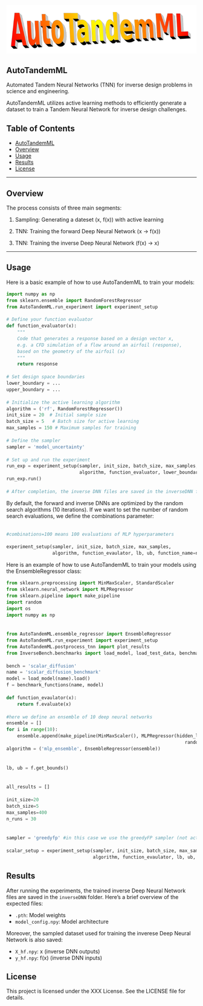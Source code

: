 <div align="center">

![Logo](https://github.com/lukagrbcic/AutoTandemML/blob/main/autotandemml.png?raw=true)

</div>

## AutoTandemML
Automated Tandem Neural Networks (TNN) for inverse design problems in science and engineering.

AutoTandemML utilizes active learning methods to efficiently generate a dataset to train a Tandem Neural Network for inverse design challenges. 

## Table of Contents
- [AutoTandemML](#autotandemml)
- [Overview](#overview)
- [Usage](#usage)
- [Results](#results)
- [License](#license)

-----------------
## Overview

The process consists of three main segments:

1. Sampling: Generating a dateset (x, f(x)) with active learning

2. TNN: Training the forward Deep Neural Network (x -> f(x)) 

3. TNN: Training the inverse Deep Neural Network (f(x) -> x)

-----------------

## Usage
Here is a basic example of how to use AutoTandemML to train your models:

```python
import numpy as np
from sklearn.ensemble import RandomForestRegressor
from AutoTandemML.run_experiment import experiment_setup

# Define your function evaluator
def function_evaluator(x):
    """
    Code that generates a response based on a design vector x, 
    e.g. a CFD simulation of a flow around an airfoil (response), 
    based on the geometry of the airfoil (x)
    """
    return response

# Set design space boundaries
lower_boundary = ...
upper_boundary = ...

# Initialize the active learning algorithm
algorithm = ('rf', RandomForestRegressor())
init_size = 20  # Initial sample size
batch_size = 5   # Batch size for active learning
max_samples = 150 # Maximum samples for training

# Define the sampler
sampler = 'model_uncertainty'

# Set up and run the experiment
run_exp = experiment_setup(sampler, init_size, batch_size, max_samples, 
                           algorithm, function_evaluator, lower_boundary, upper_boundary)
run_exp.run()

# After completion, the inverse DNN files are saved in the inverseDNN folder.


```

By default, the forward and inverse DNNs are optimized by the random search algorithms (10 iterations).
If we want to set the number of random search evaluations, we define the combinations parameter:

```python

#combinations=100 means 100 evaluations of MLP hyperparameters

experiment_setup(sampler, init_size, batch_size, max_samples, 
                 algorithm, function_evaulator, lb, ub, function_name=name, combinations=100).run()
```

Here is an example of how to use AutoTandemML to train your models using the EnsembleRegressor class:

```python
from sklearn.preprocessing import MinMaxScaler, StandardScaler
from sklearn.neural_network import MLPRegressor
from sklearn.pipeline import make_pipeline
import random
import os
import numpy as np


from AutoTandemML.ensemble_regressor import EnsembleRegressor
from AutoTandemML.run_experiment import experiment_setup
from AutoTandemML.postprocess_tnn import plot_results
from InverseBench.benchmarks import load_model, load_test_data, benchmark_functions

bench = 'scalar_diffusion' 
name = 'scalar_diffusion_benchmark'
model = load_model(name).load()
f = benchmark_functions(name, model)

def function_evaulator(x):
    return f.evaluate(x)

#here we define an ensemble of 10 deep neural networks
ensemble = []
for i in range(10):
    ensemble.append(make_pipeline(MinMaxScaler(), MLPRegressor(hidden_layer_sizes=(100, 200, 100), 
                                                                  random_state=random.randint(10, 250))))
algorithm = ('mlp_ensemble', EnsembleRegressor(ensemble))      


lb, ub = f.get_bounds()


all_results = []

init_size=20
batch_size=5
max_samples=400
n_runs = 30


sampler = 'greedyfp' #in this case we use the greedyFP sampler (not active learning)

scalar_setup = experiment_setup(sampler, init_size, batch_size, max_samples, 
                                algorithm, function_evaulator, lb, ub, function_name=name).run()


```

## Results
After running the experiments, the trained inverse Deep Neural Network files are saved in the `inverseDNN` folder. Here’s a brief overview of the expected files:
- `.pth`: Model weights
- `model_config.npy`: Model architecture

Moreover, the sampled dataset used for training the inverese Deep Neural Network is also saved:
- `X_hf.npy`: x (inverse DNN outputs)
- `y_hf.npy`: f(x) (inverse DNN inputs)


## License
This project is licensed under the XXX License. See the LICENSE file for details.
